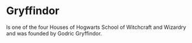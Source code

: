 # Gryffindor
Is one of the four Houses of Hogwarts School of Witchcraft and Wizardry and was founded by Godric Gryffindor.
